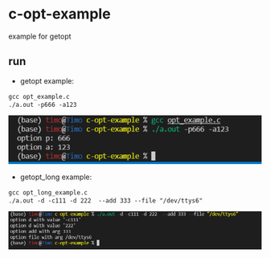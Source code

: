 # c-opt-example
example for getopt



## run

+ getopt example:

```shell
gcc opt_example.c
./a.out -p666 -a123
```

![](getopt.png)



+ getopt_long example:

```shell
gcc opt_long_example.c
./a.out -d -c111 -d 222  --add 333 --file "/dev/ttys6"
```

![](getopt_long.png)

